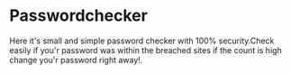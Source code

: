 # Passwordchecker
Here it's small and simple password checker with 100% security.Check easily if you'r password was within the breached sites if the count is high change you'r password right away!.
